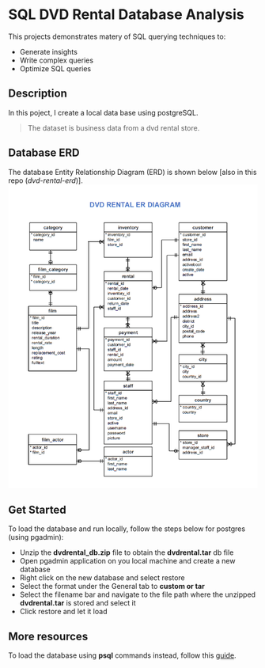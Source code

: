 # SQL DVD Rental Database Analysis

This projects demonstrates matery of SQL querying techniques to:

- Generate insights
- Write complex queries
- Optimize SQL queries
  
## Description

In this poject, I create a local data base using postgreSQL.


> The dataset is business data from a dvd rental store. 

## Database ERD

The database Entity Relationship Diagram (ERD) is shown below [also in this repo (*dvd-rental-erd*)].
![image](https://github.com/UChisom/sakila-dvd-rental-analysis/blob/master/dvd-rental-erd.png?raw=true)


## Get Started

To load the database and run locally, follow the steps below for postgres (using pgadmin):

- Unzip the __dvdrental_db.zip__ file to obtain the __dvdrental.tar__ db file
- Open pgadmin application on you local machine and create a new database
- Right click on the new database and select restore
- Select the format under the General tab to **custom or tar**
- Select the filename bar and navigate to the file path where the unzipped __dvdrental.tar__ is stored and select it
- Click restore and let it load

## More resources
To load the database using **psql** commands instead, follow this [guide](https://www.postgresqltutorial.com/postgresql-getting-started/load-postgresql-sample-database/).
